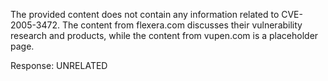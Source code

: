 The provided content does not contain any information related to CVE-2005-3472. The content from flexera.com discusses their vulnerability research and products, while the content from vupen.com is a placeholder page.

Response: UNRELATED